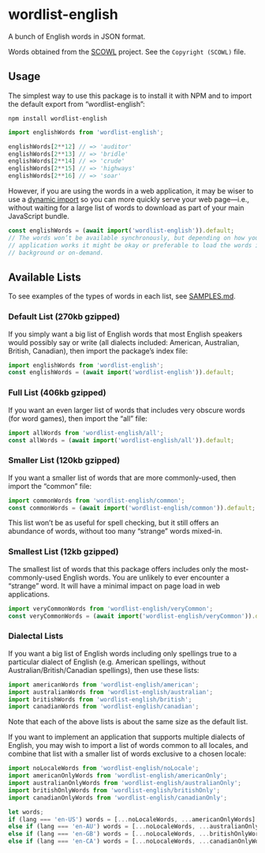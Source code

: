 # wordlist-english

A bunch of English words in JSON format.

Words obtained from the [SCOWL][] project. See the `Copyright (SCOWL)` file.

[SCOWL]: http://wordlist.aspell.net/

## Usage

The simplest way to use this package is to install it with NPM and to import the default export from “wordlist-english”:

```
npm install wordlist-english
```

```js
import englishWords from 'wordlist-english';

englishWords[2**12] // => 'auditor'
englishWords[2**13] // => 'bridle'
englishWords[2**14] // => 'crude'
englishWords[2**15] // => 'highways'
englishWords[2**16] // => 'soar'
```

However, if you are using the words in a web application, it may be wiser to use a [dynamic import][] so you can more quickly serve your web page—i.e., without waiting for a large list of words to download as part of your main JavaScript bundle.

[dynamic import]: https://developer.mozilla.org/en-US/docs/Web/JavaScript/Reference/Operators/import

```js
const englishWords = (await import('wordlist-english')).default;
// The words won’t be available synchronously, but depending on how your
// application works it might be okay or preferable to load the words in the
// background or on-demand.
```

## Available Lists

To see examples of the types of words in each list, see [SAMPLES.md](SAMPLES.md).

### Default List (270kb gzipped)

If you simply want a big list of English words that most English speakers would possibly say or write (all dialects included: American, Australian, British, Canadian), then import the package’s index file:

```js
import englishWords from 'wordlist-english';
const englishWords = (await import('wordlist-english')).default;
```

### Full List (406kb gzipped)

If you want an even larger list of words that includes very obscure words (for word games), then import the “all” file:

```js
import allWords from 'wordlist-english/all';
const allWords = (await import('wordlist-english/all')).default;
```

### Smaller List (120kb gzipped)

If you want a smaller list of words that are more commonly-used, then import the “common” file:

```js
import commonWords from 'wordlist-english/common';
const commonWords = (await import('wordlist-english/common')).default;
```

This list won’t be as useful for spell checking, but it still offers an abundance of words, without too many “strange” words mixed-in.

### Smallest List (12kb gzipped)

The smallest list of words that this package offers includes only the most-commonly-used English words.  You are unlikely to ever encounter a “strange” word.  It will have a minimal impact on page load in web applications.

```js
import veryCommonWords from 'wordlist-english/veryCommon';
const veryCommonWords = (await import('wordlist-english/veryCommon')).default;
```

### Dialectal Lists

If you want a big list of English words including only spellings true to a particular dialect of English (e.g. American spellings, without Australian/British/Canadian spellings), then use these lists:

```js
import americanWords from 'wordlist-english/american';
import australianWords from 'wordlist-english/australian';
import britishWords from 'wordlist-english/british';
import canadianWords from 'wordlist-english/canadian';
```

Note that each of the above lists is about the same size as the default list.

If you want to implement an application that supports multiple dialects of English, you may wish to import a list of words common to all locales, and combine that list with a smaller list of words exclusive to a chosen locale:

```js
import noLocaleWords from 'wordlist-english/noLocale';
import americanOnlyWords from 'wordlist-english/americanOnly';
import australianOnlyWords from 'wordlist-english/australianOnly';
import britishOnlyWords from 'wordlist-english/britishOnly';
import canadianOnlyWords from 'wordlist-english/canadianOnly';

let words;
if (lang === 'en-US') words = [...noLocaleWords, ...americanOnlyWords]
else if (lang === 'en-AU') words = [...noLocaleWords, ...australianOnlyWords]
else if (lang === 'en-GB') words = [...noLocaleWords, ...britishOnlyWords]
else if (lang === 'en-CA') words = [...noLocaleWords, ...canadianOnlyWords]
```
